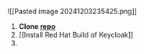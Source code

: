![[Pasted image 20241203235425.png]]
1. **Clone [repo](https://github.com/purefield-demo-team/ai-hackathon-starter.git)**
2. [[Install Red Hat Build of Keycloak]]
3. 
